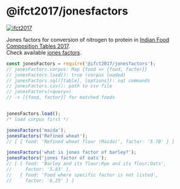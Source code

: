 # @ifct2017/jonesfactors

[![ifct2017](http://ninindia.org/images/ifct_2017.png)](https://www.npmjs.com/package/ifct2017)

Jones factors for conversion of nitrogen to protein in [Indian Food Composition Tables 2017].<br>
Check available [jones factors].

```javascript
const jonesFactors = require('@ifct2017/jonesfactors');
// jonesFactors.corpus: Map {food => {food, factor}}
// jonesFactors.load(): true (corpus loaded)
// jonesFactors.sql([table], [options]): sql commands
// jonesFactors.csv(): path to csv file
// jonesFactors(<query>)
// -> [{food, factor}] for matched foods


jonesFactors.load();
/* load corpus first */

jonesFactors('maida');
jonesFactors('Refined wheat');
// [ { food: 'Refined wheat flour (Maida)', factor: '5.70' } ]

jonesFactors('what is jones factor of barley?');
jonesFactors('jones factor of oats');
// [ { food: 'Barley and its flour;Rye and its flour;Oats',
//     factor: '5.83' },
//   { food: 'Food where specific factor is not listed',
//     factor: '6.25' } ]
```


[Indian Food Composition Tables 2017]: http://ifct2017.com/
[jones factors]: https://github.com/ifct2017/jonesfactors/blob/master/index.csv
